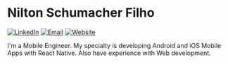 # Nilton Schumacher Filho

[![LinkedIn](https://img.shields.io/badge/LinkedIn-Profile-blue?logo=linkedin&style=flat-square)](https://www.linkedin.com/in/nilton-ant%C3%B4nio-schumacher-filho-0ab77b183/)
[![Email](https://img.shields.io/badge/Email-Contact-red?logo=gmail&style=flat-square)](mailto:nilton.schumacher.filho@gmail.com)
[![Website](https://img.shields.io/badge/Website-Visit-brightgreen?logo=google-chrome&style=flat-square)](https://niltonsf.dev)

I'm a Mobile Engineer. My specialty is developing Android and iOS Mobile Apps with React Native. Also have experience with Web development.


